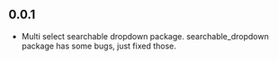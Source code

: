 ## 0.0.1

* Multi select searchable dropdown package. searchable_dropdown package has some bugs, just fixed those.
